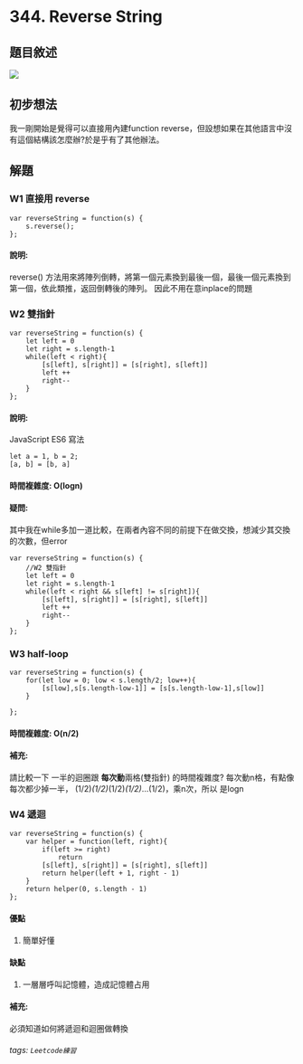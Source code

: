 # 344. Reverse String
## 題目敘述
![](https://i.imgur.com/RBFkrrV.jpg)

## 初步想法
我一剛開始是覺得可以直接用內建function reverse，但設想如果在其他語言中沒有這個結構該怎麼辦?於是乎有了其他辦法。


## 解題

### W1 直接用 reverse

```
var reverseString = function(s) {
    s.reverse(); 
};
```
#### 說明:
reverse() 方法用來將陣列倒轉，將第一個元素換到最後一個，最後一個元素換到第一個，依此類推，返回倒轉後的陣列。 因此不用在意inplace的問題

### W2 雙指針

```
var reverseString = function(s) {
    let left = 0
    let right = s.length-1
    while(left < right){
        [s[left], s[right]] = [s[right], s[left]]
        left ++
        right--
    }
};
```

#### 說明:
JavaScript ES6 寫法
```
let a = 1, b = 2;
[a, b] = [b, a]
```
#### 時間複雜度: O(logn)

#### 疑問:
其中我在while多加一道比較，在兩者內容不同的前提下在做交換，想減少其交換的次數，但error

```
var reverseString = function(s) {
    //W2 雙指針
    let left = 0
    let right = s.length-1
    while(left < right && s[left] != s[right]){
        [s[left], s[right]] = [s[right], s[left]]
        left ++
        right--
    }
};
```


### W3 half-loop

```
var reverseString = function(s) {
    for(let low = 0; low < s.length/2; low++){
        [s[low],s[s.length-low-1]] = [s[s.length-low-1],s[low]]
    }

};
```
#### 時間複雜度: O(n/2)


#### 補充:
請比較一下 一半的迴圈跟 **每次動**兩格(雙指針) 的時間複雜度?
每次動n格，有點像每次都少掉一半，
(1/2)*(1/2)*(1/2)*(1/2)*...(1/2)，乘n次，所以
是logn

### W4 遞迴
<!-- 這部分不太懂 之後需要再加強 -->

```
var reverseString = function(s) {
    var helper = function(left, right){
        if(left >= right)
            return
        [s[left], s[right]] = [s[right], s[left]]
        return helper(left + 1, right - 1)
    }
    return helper(0, s.length - 1)
};
```





#### 優點
1. 簡單好懂

#### 缺點
1. 一層層呼叫記憶體，造成記憶體占用

#### 補充:
必須知道如何將遞迴和迴圈做轉換




###### tags: `Leetcode練習`
